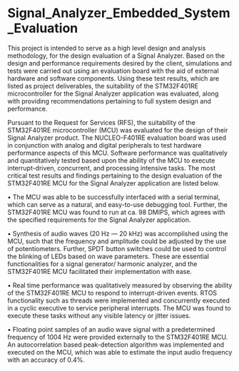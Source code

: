# Signal_Analyzer_Embedded_System_Evaluation
This project is intended to serve as a high level design and analysis methodology, for the design evaluation of a Signal Analyzer. Based on the design and performance requirements desired by the client, simulations and tests were carried out using an evaluation board with the aid of external hardware and software components. Using these test results, which are listed as project deliverables, the suitability of the STM32F401RE microcontroller for the Signal Analyzer application was evaluated, along with providing recommendations pertaining to full system design and performance.

Pursuant to the Request for Services (RFS), the
suitability of the STM32F401RE microcontroller (MCU) was evaluated for the design of
their Signal Analyzer product. The NUCLEO-F401RE evaluation board was used in
conjunction with analog and digital peripherals to test hardware performance aspects of
this MCU. Software performance was qualitatively and quantitatively tested based upon
the ability of the MCU to execute interrupt-driven, concurrent, and processing intensive
tasks. The most critical test results and findings pertaining to the design evaluation of the
STM32F401RE MCU for the Signal Analyzer application are listed below.

• The MCU was able to be successfully interfaced with a serial terminal, which can
serve as a natural, and easy-to-use debugging tool. Further, the STM32F401RE MCU
was found to run at ca. 98 DMIPS, which agrees with the specified requirements for
the Signal Analyzer application.

• Synthesis of audio waves (20 Hz — 20 kHz) was accomplished using the MCU, such
that the frequency and amplitude could be adjusted by the use of potentiometers.
Further, SPDT button switches could be used to control the blinking of LEDs based
on wave parameters. These are essential functionalities for a signal generator/
harmonic analyzer, and the STM32F401RE MCU facilitated their implementation
with ease.

• Real time performance was qualitatively measured by observing the ability of the
STM32F401RE MCU to respond to interrupt-driven events. RTOS functionality such
as threads were implemented and concurrently executed in a cyclic executive to service
peripheral interrupts. The MCU was found to execute these tasks without any visible
latency or jitter issues.

• Floating point samples of an audio wave signal with a predetermined frequency of
1004 Hz were provided externally to the STM32F401RE MCU. An autocorrelation
based peak-detection algorithm was implemented and executed on the MCU, which
was able to estimate the input audio frequency with an accuracy of 0.4%.
